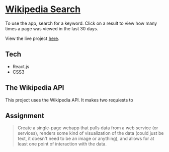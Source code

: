 # [Wikipedia Search](https://wiki-pageviews.vercel.app/)

To use the app, search for a keyword. Click on a result to view how many times a page was viewed in the last 30 days.

View the live project [here](https://wiki-pageviews.vercel.app/).

## Tech

- React.js
- CSS3

## The Wikipedia API

This project uses the Wikipedia API. It makes two requiests to

## Assignment

> Create a single-page webapp that pulls data from a web service (or services), renders some kind of visualization of the data (could just be text, it doesn't need to be an image or anything), and allows for at least one point of interaction with the data.
